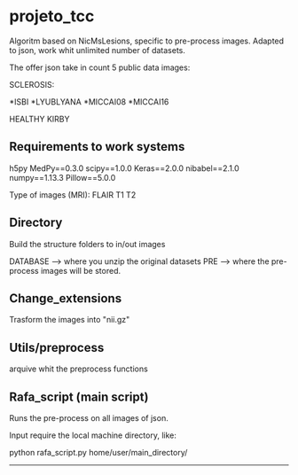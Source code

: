 # projeto_tcc

Algoritm based on NicMsLesions, specific to pre-process images.
Adapted to json, work whit unlimited number of datasets.

The offer json take in count 5 public data images:

SCLEROSIS:

*ISBI
*LYUBLYANA
*MICCAI08
*MICCAI16

HEALTHY
KIRBY


Requirements to work systems
----------------------------------------------------------------
h5py
MedPy==0.3.0
scipy==1.0.0
Keras==2.0.0
nibabel==2.1.0
numpy==1.13.3
Pillow==5.0.0

Type of images (MRI):
FLAIR
T1
T2


Directory
-----------------------------------------------------------------

Build the structure folders to in/out images

DATABASE --> where you unzip the original datasets
PRE --> where the pre-process images will be stored.


Change_extensions
-----------------------------------------------------------------

Trasform the images into "nii.gz"


Utils/preprocess
-----------------------------------------------------------------
arquive whit the preprocess functions



Rafa_script (main script)
-----------------------------------------------------------------

Runs the pre-process on all images of json.

Input require the local machine directory, like:

python rafa_script.py home/user/main_directory/

-----------------------------------------------------------------









